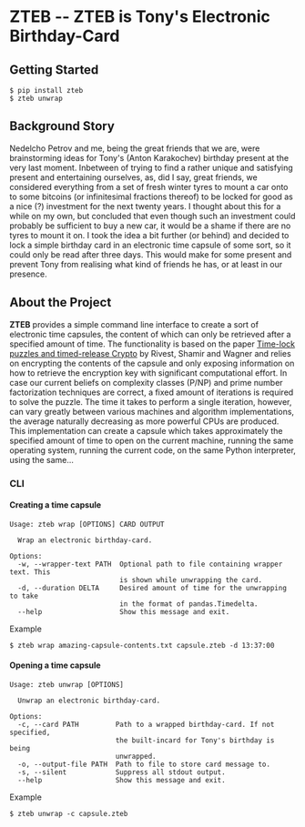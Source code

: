 # ZTEB -- ZTEB is Tony's Electronic Birthday-Card


## Getting Started

```shell
$ pip install zteb
$ zteb unwrap
```

## Background Story

Nedelcho Petrov and me, being the great friends that we are, 
were brainstorming ideas for Tony's (Anton Karakochev) birthday present at the very last moment.
Inbetween of trying to find a rather unique and satisfying present and entertaining ourselves,
as, did I say, great friends, we considered everything from a set of fresh winter tyres to mount
a car onto to some bitcoins (or infinitesimal fractions thereof) to be locked for good as a nice (?) 
investment for the next twenty years. I thought about this for a while on my own, but concluded that even
though such an investment could probably be sufficient to buy a new car, it would be a shame if there
are no tyres to mount it on. I took the idea a bit further (or behind) and decided
to lock a simple birthday card in an electronic time capsule of some sort, so it could only be read 
after three days. This would make for some present and prevent Tony from realising what kind of friends
he has, or at least in our presence.

## About the Project

**ZTEB** provides a simple command line interface to create a sort of electronic time capsules, the
content of which can only be retrieved after a specified amount of time. 
The functionality is based on the paper 
[Time-lock puzzles and timed-release Crypto](http://people.csail.mit.edu/rivest/RivestShamirWagner-timelock.pdf)
by Rivest, Shamir and Wagner and relies on encrypting the contents of the capsule
and only exposing information on how to retrieve the encryption key with 
significant computational effort. In case our current beliefs on 
complexity classes (P/NP) and prime number factorization techniques are correct,
a fixed amount of iterations is required to solve the puzzle.
The time it takes to perform a single iteration, however, can vary greatly
between various machines and algorithm implementations, the average naturally decreasing
as more powerful CPUs are produced. This implementation can create a capsule which
takes approximately the specified amount of time to open on the current machine, 
running the same operating system, running the current code, 
on the same Python interpreter, using the same... 

### CLI

#### Creating a time capsule

```
Usage: zteb wrap [OPTIONS] CARD OUTPUT

  Wrap an electronic birthday-card.

Options:
  -w, --wrapper-text PATH  Optional path to file containing wrapper text. This
                           is shown while unwrapping the card.
  -d, --duration DELTA     Desired amount of time for the unwrapping to take
                           in the format of pandas.Timedelta.
  --help                   Show this message and exit.
```

Example
```shell
$ zteb wrap amazing-capsule-contents.txt capsule.zteb -d 13:37:00
```


#### Opening a time capsule

```
Usage: zteb unwrap [OPTIONS]

  Unwrap an electronic birthday-card.

Options:
  -c, --card PATH         Path to a wrapped birthday-card. If not specified,
                          the built-incard for Tony's birthday is being
                          unwrapped.
  -o, --output-file PATH  Path to file to store card message to.
  -s, --silent            Suppress all stdout output.
  --help                  Show this message and exit.

```

Example
```shell
$ zteb unwrap -c capsule.zteb
```
